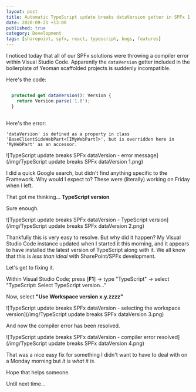 ```yaml
---
layout: post
title: Automatic TypeScript update breaks dataVersion getter in SPFx 1.11
date: 2020-09-21 +13:00
published: true
category: Development
tags: [sharepoint, spfx, react, typescript, bugs, features]
---
```



I noticed today that all of our SPFx solutions were throwing a compiler error within Visual Studio Code. Apparently the `dataVersion` getter included in the boilerplate of Yeoman scaffolded projects is suddenly incompatible.

Here's the code:

```ts

  protected get dataVersion(): Version {
    return Version.parse('1.0');
  }
  
```

Here's the error:

```
'dataVersion' is defined as a property in class 'BaseClientSideWebPart<[IMyWebPart]>', but is overridden here in 'MyWebPart' as an accessor.
```

![TypeScript update breaks SPFx dataVersion - error message](/img/TypeScript update breaks SPFx dataVersion 1.png)

I did a quick Google search, but didn't find anything specific to the Framework. Why would I expect to? These were (literally) working on Friday when I left.

That got me thinking... **TypeScript version**

Sure enough.

![TypeScript update breaks SPFx dataVersion - TypeScript version](/img/TypeScript update breaks SPFx dataVersion 2.png)

Thankfully this is very easy to resolve. But why did it happen? My Visual Studio Code instance updated when I started it this morning, and it appears to have installed the latest version of TypeScript along with it. We all know that this is *less than ideal* with SharePoint/SPFx development.

Let's get to fixing it.

Within Visual Studio Code; press [**F1**] -> type "TypeScript" -> select "TypeScript: Select TypeScript version..."

Now, select **"Use Workspace version x.y.zzzz"**

![TypeScript update breaks SPFx dataVersion - selecting the workspace version](/img/TypeScript update breaks SPFx dataVersion 3.png)

And now the compiler error has been resolved.

![TypeScript update breaks SPFx dataVersion - compiler error resolved](/img/TypeScript update breaks SPFx dataVersion 4.png)

That was a nice easy fix for something I didn't want to have to deal with on a Monday morning but *it is what it is*.

Hope that helps someone.

Until next time...
